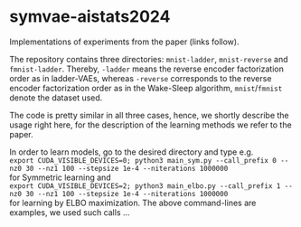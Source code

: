 # symvae-aistats2024

Implementations of experiments from the paper (links follow).

The repository contains three directories: `mnist-ladder`, `mnist-reverse` and `fmnist-ladder`. Thereby, `-ladder` means the reverse encoder factorization order as in ladder-VAEs, whereas `-reverse` corresponds to the reverse encoder factorization order as in the Wake-Sleep algorithm, `mnist`/`fmnist` denote the dataset used.

The code is pretty similar in all three cases, hence, we shortly describe the usage right here, for the description of the learning methods we refer to the paper.

In order to learn models, go to the desired directory and type e.g.\
`export CUDA_VISIBLE_DEVICES=0; python3 main_sym.py --call_prefix 0 --nz0 30 --nz1 100 --stepsize 1e-4 --niterations 1000000` \
for Symmetric learning and \
`export CUDA_VISIBLE_DEVICES=2; python3 main_elbo.py --call_prefix 1 --nz0 30 --nz1 100 --stepsize 1e-4 --niterations 1000000` \
for learning by ELBO maximization. The above command-lines are examples, we used such calls ...
